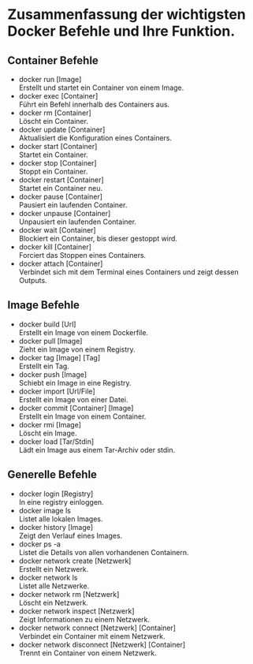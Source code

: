 # Zusammenfassung der wichtigsten Docker Befehle und Ihre Funktion.
## Container Befehle
- docker run [Image]\
Erstellt und startet ein Container von einem Image.
- docker exec [Container]\
Führt ein Befehl innerhalb des Containers aus.
- docker rm [Container]\
Löscht ein Container.
- docker update [Container]\
Aktualisiert die Konfiguration eines Containers.
- docker start [Container]\
Startet ein Container.
- docker stop [Container]\
Stoppt ein Container.
- docker restart [Container]\
Startet ein Container neu.
- docker pause [Container]\
Pausiert ein laufenden Container.
- docker unpause [Container]\
Unpausiert ein laufenden Container.
- docker wait [Container]\
Blockiert ein Container, bis dieser gestoppt wird.
- docker kill [Container]\
Forciert das Stoppen eines Containers.
- docker attach [Container]\
Verbindet sich mit dem Terminal eines Containers und zeigt dessen Outputs.

## Image Befehle
- docker build [Url]\
Erstellt ein Image von einem Dockerfile.
- docker pull [Image]\
Zieht ein Image von einem Registry.
- docker tag [Image] [Tag]\
Erstellt ein Tag.
- docker push [Image]\
Schiebt ein Image in eine Registry.
- docker import [Url/File]\
Erstellt ein Image von einer Datei.
- docker commit [Container] [Image]\
Erstellt ein Image von einem Container.
- docker rmi [Image]\
Löscht ein Image.
- docker load [Tar/Stdin]\
Lädt ein Image aus einem Tar-Archiv oder stdin.

## Generelle Befehle
- docker login [Registry]\
In eine registry einloggen.
- docker image ls\
Listet alle lokalen Images.
- docker history [Image]\
Zeigt den Verlauf eines Images.
- docker ps -a\
Listet die Details von allen vorhandenen Containern. 
- docker network create [Netzwerk]\
Erstellt ein Netzwerk.
- docker network ls\
Listet alle Netzwerke.
- docker network rm [Netzwerk]\
Löscht ein Netzwerk.
- docker network inspect [Netzwerk]\
Zeigt Informationen zu einem Netzwerk.
- docker network connect [Netzwerk] [Container]\
Verbindet ein Container mit einem Netzwerk.
- docker network disconnect [Netzwerk] [Container]\
Trennt ein Container von einem Netzwerk.
